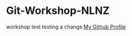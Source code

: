 # Git-Workshop-NLNZ
workshop test
testing a change
[My Github Profile](https://github.com/ciaaic/Git-Workshop)

